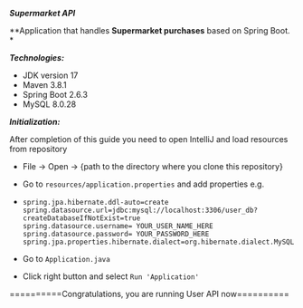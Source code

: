 ***Supermarket API***

**Application that handles **Supermarket purchases** based on Spring Boot. *

***Technologies:***

- JDK version 17
- Maven 3.8.1
- Spring Boot 2.6.3
- MySQL 8.0.28

***Initialization:***

After completion of this guide you need to open IntelliJ and load resources from repository

- File -> Open -> {path to the directory where you clone this repository}

- Go to `resources/application.properties` and add properties e.g.

- ```
  spring.jpa.hibernate.ddl-auto=create
  spring.datasource.url=jdbc:mysql://localhost:3306/user_db?createDatabaseIfNotExist=true
  spring.datasource.username= YOUR_USER_NAME_HERE
  spring.datasource.password= YOUR_PASSWORD_HERE
  spring.jpa.properties.hibernate.dialect=org.hibernate.dialect.MySQL55Dialect
  ```

- Go to `Application.java`

- Click right button and select `Run 'Application'`

==========Congratulations, you are running User API now==========
